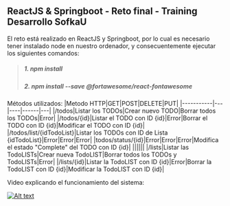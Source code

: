 ## ReactJS & Springboot - Reto final - Training Desarrollo SofkaU

El reto está realizado en ReactJS y Springboot, por lo cual es necesario tener instalado node en nuestro ordenador, y consecuentemente ejecutar los siguientes comandos:
>##### 1. npm install
>##### 2. npm install --save @fortawesome/react-fontawesome

Métodos utilizados:
|Metodo HTTP|GET|POST|DELETE|PUT|
|-----------|---|----|------|---|
|/todos|Listar los TODOs|Crear nuevo TODO|Borrar todos los TODOs|Error|
|/todos/{id}|Listar el TODO con ID {id}|Error|Borrar el TODO con ID {id}|Modificar el TODO con ID {id}|
|/todos/list/{idTodoList}|Listar los TODOs con ID de Lista {idTodoList}|Error|Error|Error|
|todos/status/{id}|Error|Error|Error|Modifica el estado "Complete" del TODO con ID {id}|
||||||
|/lists|Listar las TodoLISTs|Crear nueva TodoLIST|Borrar todos los TODOs y TodoLISTs|Error|
|/lists/{id}|Listar la TodoLIST con ID {id}|Error|Borrar la TodoLIST con ID {id}|Modificar la TodoLIST con ID {id}|

Video explicando el funcionamiento del sistema:

[![Alt text](https://img.youtube.com/vi/8Q-8LWkBRyM/0.jpg)](https://www.youtube.com/watch?v=8Q-8LWkBRyM)